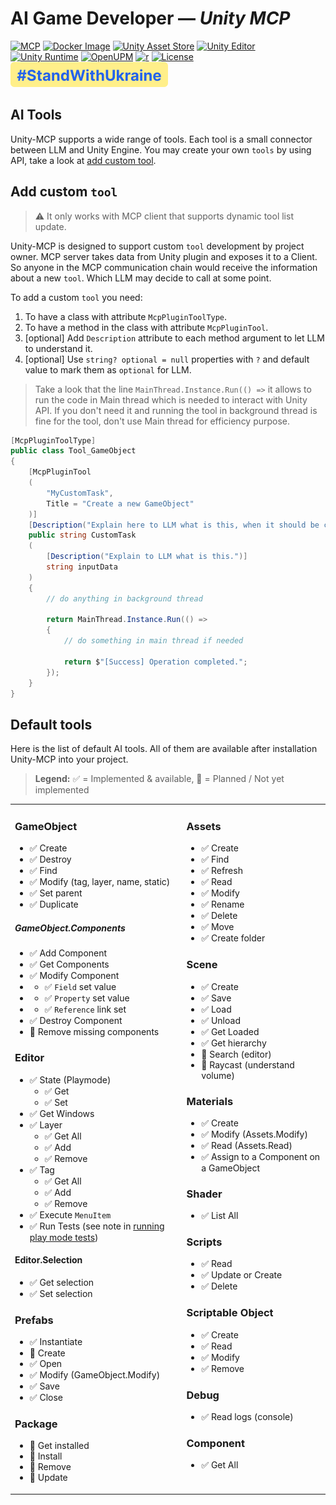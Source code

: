 # AI Game Developer — *Unity MCP*

[![MCP](https://badge.mcpx.dev?type=server 'MCP Server')](https://modelcontextprotocol.io/introduction) [![Docker Image](https://img.shields.io/docker/image-size/ivanmurzakdev/unity-mcp-server/latest?label=Docker%20Image&logo=docker&labelColor=333A41 'Docker Image')](https://hub.docker.com/r/ivanmurzakdev/unity-mcp-server) [![Unity Asset Store](https://img.shields.io/badge/Asset%20Store-View-blue?logo=unity&labelColor=333A41 'Asset Store')](https://u3d.as/3wsw) [![Unity Editor](https://img.shields.io/badge/Editor-X?style=flat&logo=unity&labelColor=333A41&color=49BC5C 'Unity Editor supported')](https://unity.com/releases/editor/archive) [![Unity Runtime](https://img.shields.io/badge/Runtime-X?style=flat&logo=unity&labelColor=333A41&color=49BC5C 'Unity Runtime supported')](https://unity.com/releases/editor/archive) [![OpenUPM](https://img.shields.io/npm/v/com.ivanmurzak.unity.mcp?label=OpenUPM&registry_uri=https://package.openupm.com&labelColor=333A41 'OpenUPM package')](https://openupm.com/packages/com.ivanmurzak.unity.mcp/) [![r](https://github.com/IvanMurzak/Unity-MCP/workflows/release/badge.svg 'Tests Passed')](https://github.com/IvanMurzak/Unity-MCP/actions/workflows/release.yml) [![License](https://img.shields.io/github/license/IvanMurzak/Unity-MCP?label=License&labelColor=333A41)](https://github.com/IvanMurzak/Unity-MCP/blob/main/LICENSE) [![Stand With Ukraine](https://raw.githubusercontent.com/vshymanskyy/StandWithUkraine/main/badges/StandWithUkraine.svg)](https://stand-with-ukraine.pp.ua)

## AI Tools

Unity-MCP supports a wide range of tools. Each tool is a small connector between LLM and Unity Engine. You may create your own `tools` by using API, take a look at [add custom tool](#add-custom-tool).

## Add custom `tool`

> ⚠️ It only works with MCP client that supports dynamic tool list update.

Unity-MCP is designed to support custom `tool` development by project owner. MCP server takes data from Unity plugin and exposes it to a Client. So anyone in the MCP communication chain would receive the information about a new `tool`. Which LLM may decide to call at some point.

To add a custom `tool` you need:

1. To have a class with attribute `McpPluginToolType`.
2. To have a method in the class with attribute `McpPluginTool`.
3. [optional] Add `Description` attribute to each method argument to let LLM to understand it.
4. [optional] Use `string? optional = null` properties with `?` and default value to mark them as `optional` for LLM.

> Take a look that the line `MainThread.Instance.Run(() =>` it allows to run the code in Main thread which is needed to interact with Unity API. If you don't need it and running the tool in background thread is fine for the tool, don't use Main thread for efficiency purpose.

```csharp
[McpPluginToolType]
public class Tool_GameObject
{
    [McpPluginTool
    (
        "MyCustomTask",
        Title = "Create a new GameObject"
    )]
    [Description("Explain here to LLM what is this, when it should be called.")]
    public string CustomTask
    (
        [Description("Explain to LLM what is this.")]
        string inputData
    )
    {
        // do anything in background thread

        return MainThread.Instance.Run(() =>
        {
            // do something in main thread if needed

            return $"[Success] Operation completed.";
        });
    }
}
```

## Default tools

Here is the list of default AI tools. All of them are available after installation Unity-MCP into your project.

> **Legend:**
> ✅ = Implemented & available, 🔲 = Planned / Not yet implemented

<table>
<tr>
<td valign="top">

### GameObject

- ✅ Create
- ✅ Destroy
- ✅ Find
- ✅ Modify (tag, layer, name, static)
- ✅ Set parent
- ✅ Duplicate

##### GameObject.Components

- ✅ Add Component
- ✅ Get Components
- ✅ Modify Component
- - ✅ `Field` set value
- - ✅ `Property` set value
- - ✅ `Reference` link set
- ✅ Destroy Component
- 🔲 Remove missing components

### Editor

- ✅ State (Playmode)
  - ✅ Get
  - ✅ Set
- ✅ Get Windows
- ✅ Layer
  - ✅ Get All
  - ✅ Add
  - ✅ Remove
- ✅ Tag
  - ✅ Get All
  - ✅ Add
  - ✅ Remove
- ✅ Execute `MenuItem`
- ✅ Run Tests (see note in [running play mode tests](#running-playmode-tests))

#### Editor.Selection

- ✅ Get selection
- ✅ Set selection

### Prefabs

- ✅ Instantiate
- 🔲 Create
- ✅ Open
- ✅ Modify (GameObject.Modify)
- ✅ Save
- ✅ Close

### Package

- 🔲 Get installed
- 🔲 Install
- 🔲 Remove
- 🔲 Update

</td>
<td valign="top">

### Assets

- ✅ Create
- ✅ Find
- ✅ Refresh
- ✅ Read
- ✅ Modify
- ✅ Rename
- ✅ Delete
- ✅ Move
- ✅ Create folder

### Scene

- ✅ Create
- ✅ Save
- ✅ Load
- ✅ Unload
- ✅ Get Loaded
- ✅ Get hierarchy
- 🔲 Search (editor)
- 🔲 Raycast (understand volume)

### Materials

- ✅ Create
- ✅ Modify (Assets.Modify)
- ✅ Read (Assets.Read)
- ✅ Assign to a Component on a GameObject

### Shader

- ✅ List All

### Scripts

- ✅ Read
- ✅ Update or Create
- ✅ Delete

### Scriptable Object

- ✅ Create
- ✅ Read
- ✅ Modify
- ✅ Remove

### Debug

- ✅ Read logs (console)

### Component

- ✅ Get All

</td>
</tr>
</table>
